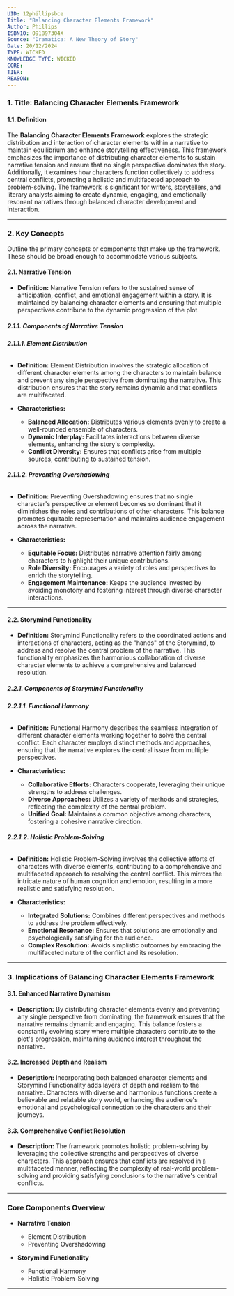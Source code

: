 ```yaml
---
UID: 12phillipsbce
Title: "Balancing Character Elements Framework"
Author: Phillips
ISBN10: 091897304X
Source: "Dramatica: A New Theory of Story"
Date: 20/12/2024
TYPE: WICKED
KNOWLEDGE TYPE: WICKED
CORE:
TIER:
REASON:
---
```


### **1. Title: Balancing Character Elements Framework**

#### **1.1. Definition**

The **Balancing Character Elements Framework** explores the strategic distribution and interaction of character elements within a narrative to maintain equilibrium and enhance storytelling effectiveness. This framework emphasizes the importance of distributing character elements to sustain narrative tension and ensure that no single perspective dominates the story. Additionally, it examines how characters function collectively to address central conflicts, promoting a holistic and multifaceted approach to problem-solving. The framework is significant for writers, storytellers, and literary analysts aiming to create dynamic, engaging, and emotionally resonant narratives through balanced character development and interaction.

---

### **2. Key Concepts**

Outline the primary concepts or components that make up the framework. These should be broad enough to accommodate various subjects.

#### **2.1. Narrative Tension**

- **Definition:**
  Narrative Tension refers to the sustained sense of anticipation, conflict, and emotional engagement within a story. It is maintained by balancing character elements and ensuring that multiple perspectives contribute to the dynamic progression of the plot.

##### **2.1.1. Components of Narrative Tension**

###### **2.1.1.1. Element Distribution**

- **Definition:**
  Element Distribution involves the strategic allocation of different character elements among the characters to maintain balance and prevent any single perspective from dominating the narrative. This distribution ensures that the story remains dynamic and that conflicts are multifaceted.

- **Characteristics:**
  - **Balanced Allocation:** Distributes various elements evenly to create a well-rounded ensemble of characters.
  - **Dynamic Interplay:** Facilitates interactions between diverse elements, enhancing the story's complexity.
  - **Conflict Diversity:** Ensures that conflicts arise from multiple sources, contributing to sustained tension.

###### **2.1.1.2. Preventing Overshadowing**

- **Definition:**
  Preventing Overshadowing ensures that no single character's perspective or element becomes so dominant that it diminishes the roles and contributions of other characters. This balance promotes equitable representation and maintains audience engagement across the narrative.

- **Characteristics:**
  - **Equitable Focus:** Distributes narrative attention fairly among characters to highlight their unique contributions.
  - **Role Diversity:** Encourages a variety of roles and perspectives to enrich the storytelling.
  - **Engagement Maintenance:** Keeps the audience invested by avoiding monotony and fostering interest through diverse character interactions.

---

#### **2.2. Storymind Functionality**

- **Definition:**
  Storymind Functionality refers to the coordinated actions and interactions of characters, acting as the "hands" of the Storymind, to address and resolve the central problem of the narrative. This functionality emphasizes the harmonious collaboration of diverse character elements to achieve a comprehensive and balanced resolution.

##### **2.2.1. Components of Storymind Functionality**

###### **2.2.1.1. Functional Harmony**

- **Definition:**
  Functional Harmony describes the seamless integration of different character elements working together to solve the central conflict. Each character employs distinct methods and approaches, ensuring that the narrative explores the central issue from multiple perspectives.

- **Characteristics:**
  - **Collaborative Efforts:** Characters cooperate, leveraging their unique strengths to address challenges.
  - **Diverse Approaches:** Utilizes a variety of methods and strategies, reflecting the complexity of the central problem.
  - **Unified Goal:** Maintains a common objective among characters, fostering a cohesive narrative direction.

###### **2.2.1.2. Holistic Problem-Solving**

- **Definition:**
  Holistic Problem-Solving involves the collective efforts of characters with diverse elements, contributing to a comprehensive and multifaceted approach to resolving the central conflict. This mirrors the intricate nature of human cognition and emotion, resulting in a more realistic and satisfying resolution.

- **Characteristics:**
  - **Integrated Solutions:** Combines different perspectives and methods to address the problem effectively.
  - **Emotional Resonance:** Ensures that solutions are emotionally and psychologically satisfying for the audience.
  - **Complex Resolution:** Avoids simplistic outcomes by embracing the multifaceted nature of the conflict and its resolution.

---

### **3. Implications of Balancing Character Elements Framework**

#### **3.1. Enhanced Narrative Dynamism**

- **Description:**
  By distributing character elements evenly and preventing any single perspective from dominating, the framework ensures that the narrative remains dynamic and engaging. This balance fosters a constantly evolving story where multiple characters contribute to the plot's progression, maintaining audience interest throughout the narrative.

#### **3.2. Increased Depth and Realism**

- **Description:**
  Incorporating both balanced character elements and Storymind Functionality adds layers of depth and realism to the narrative. Characters with diverse and harmonious functions create a believable and relatable story world, enhancing the audience's emotional and psychological connection to the characters and their journeys.

#### **3.3. Comprehensive Conflict Resolution**

- **Description:**
  The framework promotes holistic problem-solving by leveraging the collective strengths and perspectives of diverse characters. This approach ensures that conflicts are resolved in a multifaceted manner, reflecting the complexity of real-world problem-solving and providing satisfying conclusions to the narrative's central conflicts.

---

### **Core Components Overview**

- **Narrative Tension**

  - Element Distribution
  - Preventing Overshadowing

- **Storymind Functionality**
  - Functional Harmony
  - Holistic Problem-Solving

---
